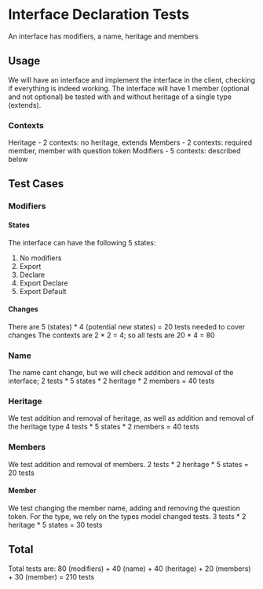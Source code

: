 # Interface Declaration Tests

An interface has modifiers, a name, heritage and members

## Usage

We will have an interface and implement the interface in the client, checking if everything is indeed working.
The interface will have 1 member (optional and not optional) be tested with and without heritage of a single type (extends).

### Contexts

Heritage - 2 contexts: no heritage, extends
Members - 2 contexts: required member, member with question token
Modifiers - 5 contexts: described below

## Test Cases

### Modifiers

#### States

The interface can have the following 5 states:

1. No modifiers
2. Export
3. Declare
4. Export Declare
5. Export Default

#### Changes

There are 5 (states) \* 4 (potential new states) = 20 tests needed to cover changes
The contexts are 2 \* 2 = 4; so all tests are 20 \* 4 = 80

### Name

The name cant change, but we will check addition and removal of the interface;
2 tests \* 5 states \* 2 heritage \* 2 members = 40 tests

### Heritage

We test addition and removal of heritage, as well as addition and removal of the heritage type
4 tests \* 5 states \* 2 members = 40 tests

### Members

We test addition and removal of members.
2 tests \* 2 heritage \* 5 states = 20 tests

#### Member

We test changing the member name, adding and removing the question token.
For the type, we rely on the types model changed tests.
3 tests \* 2 heritage \* 5 states = 30 tests

## Total

Total tests are:
80 (modifiers) + 40 (name) + 40 (heritage) + 20 (members) + 30 (member) = 210 tests
